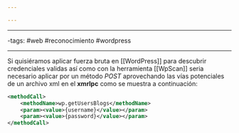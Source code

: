 ```yaml
---

---
```


--------

-tags: #web #reconocimiento #wordpress 

------------------
Si quisiéramos aplicar fuerza bruta en [[WordPress]] para descubrir credenciales validas así como con la herramienta [[WpScan]] seria necesario aplicar por un método *POST* aprovechando las vías potenciales de un archivo xml en el **xmrlpc** como se muestra a continuación:

```xml
<methodCall>
	<methodName>wp.getUsersBlogs</methodName> 
	<param><value>{username}</value></param>
	<param><value>{password}</value></param>
</methodCall>
```




